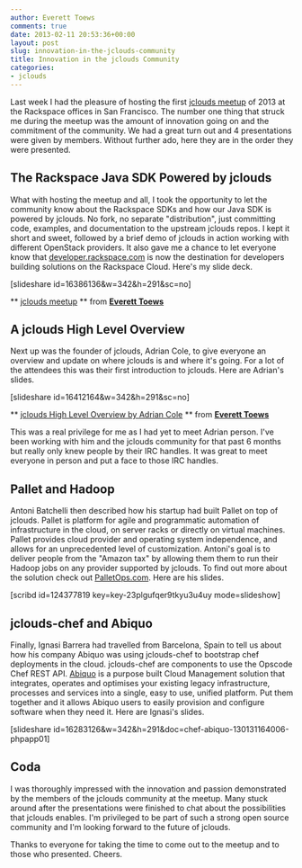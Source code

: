 ```yaml
---
author: Everett Toews
comments: true
date: 2013-02-11 20:53:36+00:00
layout: post
slug: innovation-in-the-jclouds-community
title: Innovation in the jclouds Community
categories:
- jclouds
---
```


Last week I had the pleasure of hosting the first [jclouds meetup](http://www.meetup.com/jclouds/events/99094612/) of 2013 at the Rackspace offices in San Francisco. The number one thing that struck me during the meetup was the amount of innovation going on and the commitment of the community. We had a great turn out and 4 presentations were given by members. Without further ado, here they are in the order they were presented.


## The Rackspace Java SDK Powered by jclouds


What with hosting the meetup and all, I took the opportunity to let the community know about the Rackspace SDKs and how our Java SDK is powered by jclouds. No fork, no separate "distribution", just committing code, examples, and documentation to the upstream jclouds repos. I kept it short and sweet, followed by a brief demo of jclouds in action working with different OpenStack providers. It also gave me a chance to let everyone know that [developer.rackspace.com](http://developer.rackspace.com/) is now the destination for developers building solutions on the Rackspace Cloud. Here's my slide deck.


[slideshare id=16386136&w=342&h=291&sc=no]





** [jclouds meetup](http://www.slideshare.net/phymata/jclouds-meetup) ** from **[Everett Toews](http://www.slideshare.net/phymata)**




## A jclouds High Level Overview


Next up was the founder of jclouds, Adrian Cole, to give everyone an overview and update on where jclouds is and where it's going. For a lot of the attendees this was their first introduction to jclouds. Here are Adrian's slides.


[slideshare id=16412164&w=342&h=291&sc=no]





** [jclouds High Level Overview by Adrian Cole](http://www.slideshare.net/phymata/jclouds-high-level-overview-by-adrian-cole) ** from **[Everett Toews](http://www.slideshare.net/phymata)**


This was a real privilege for me as I had yet to meet Adrian person. I've been working with him and the jclouds community for that past 6 months but really only knew people by their IRC handles. It was great to meet everyone in person and put a face to those IRC handles.


## Pallet and Hadoop


Antoni Batchelli then described how his startup had built Pallet on top of jclouds. Pallet is platform for agile and programmatic automation of infrastructure in the cloud, on server racks or directly on virtual machines. Pallet provides cloud provider and operating system independence, and allows for an unprecedented level of customization. Antoni's goal is to deliver people from the "Amazon tax" by allowing them them to run their Hadoop jobs on any provider supported by jclouds. To find out more about the solution check out [PalletOps.com](http://palletops.com/). Here are his slides.

[scribd id=124377819 key=key-23plgufqer9tkyu3u4uy mode=slideshow]


## jclouds-chef and Abiquo


Finally, Ignasi Barrera had travelled from Barcelona, Spain to tell us about how his company Abiquo was using jclouds-chef to bootstrap chef deployments in the cloud. jclouds-chef are components to use the Opscode Chef REST API. [Abiquo](http://www.abiquo.com/) is a purpose built Cloud Management solution that integrates, operates and optimises your existing legacy infrastructure, processes and services into a single, easy to use, unified platform. Put them together and it allows Abiquo users to easily provision and configure software when they need it. Here are Ignasi's slides.


[slideshare id=16283126&w=342&h=291&doc=chef-abiquo-130131164006-phpapp01]





## Coda


I was thoroughly impressed with the innovation and passion demonstrated by the members of the jclouds community at the meetup. Many stuck around after the presentations were finished to chat about the possibilities that jclouds enables. I'm privileged to be part of such a strong open source community and I'm looking forward to the future of jclouds.

Thanks to everyone for taking the time to come out to the meetup and to those who presented. Cheers.
